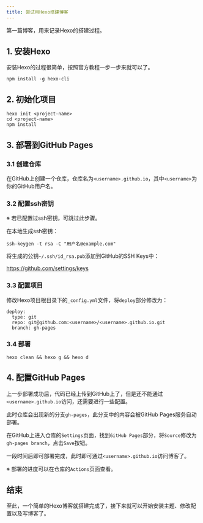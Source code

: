 ```yaml
---
title: 尝试用Hexo搭建博客
---
```

第一篇博客，用来记录Hexo的搭建过程。

## 1. 安装Hexo
安装Hexo的过程很简单，按照官方教程一步一步来就可以了。

```
npm install -g hexo-cli
```

## 2. 初始化项目

```
hexo init <project-name>
cd <project-name>
npm install
```

## 3. 部署到GitHub Pages

### 3.1 创建仓库

在GitHub上创建一个仓库，仓库名为`<username>.github.io`，其中`<username>`为你的GitHub用户名。

### 3.2 配置ssh密钥

※ 若已配置过ssh密钥，可跳过此步骤。

在本地生成ssh密钥：

```
ssh-keygen -t rsa -C "用户名@example.com"
```

将生成的公钥`~/.ssh/id_rsa.pub`添加到GitHub的SSH Keys中：

https://github.com/settings/keys

### 3.3 配置项目

修改Hexo项目根目录下的`_config.yml`文件，将`deploy`部分修改为：

```
deploy:
  type: git
  repo: git@github.com:<username>/<username>.github.io.git
  branch: gh-pages
```

### 3.4 部署

```
hexo clean && hexo g && hexo d
```

## 4. 配置GitHub Pages

上一步部署成功后，代码已经上传到GitHub上了，但是还不能通过`<username>.github.io`访问，还需要进行一些配置。

此时仓库会出现新的分支`gh-pages`，此分支中的内容会被GitHub Pages服务自动部署。

在GitHub上进入仓库的`Settings`页面，找到`GitHub Pages`部分，将`Source`修改为`gh-pages branch`，点击`Save`按钮。 

一段时间后即可部署完成，此时即可通过`<username>.github.io`访问博客了。

※ 部署的进度可以在仓库的`Actions`页面查看。

## 结束

至此，一个简单的Hexo博客就搭建完成了，接下来就可以开始安装主题、修改配置以及写博客了。